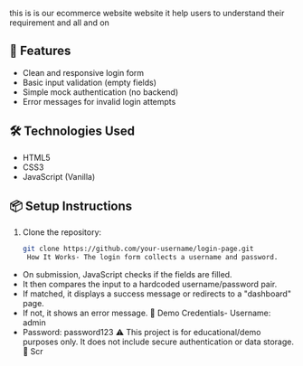 this  is is our ecommerce website website it help users to understand their requirement and all and on

## 🚀 Features

- Clean and responsive login form
- Basic input validation (empty fields)
- Simple mock authentication (no backend)
- Error messages for invalid login attempts

## 🛠️ Technologies Used

- HTML5
- CSS3
- JavaScript (Vanilla)

## 📦 Setup Instructions

1. Clone the repository:
   ```bash
   git clone https://github.com/your-username/login-page.git
    How It Works- The login form collects a username and password.
- On submission, JavaScript checks if the fields are filled.
- It then compares the input to a hardcoded username/password pair.
- If matched, it displays a success message or redirects to a "dashboard" page.
- If not, it shows an error message.
🧪 Demo Credentials- Username: admin
- Password: password123
⚠️ This project is for educational/demo purposes only. It does not include secure authentication or data storage.📸 Scr
